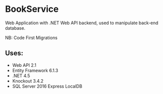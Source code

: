 # BookService

Web Application with .NET Web API backend, used to manipulate back-end database.

NB: Code First Migrations

## Uses:
* Web API 2.1
* Entity Framework 6.1.3
* .NET 4.5
* Knockout 3.4.2
* SQL Server 2016 Express LocalDB
